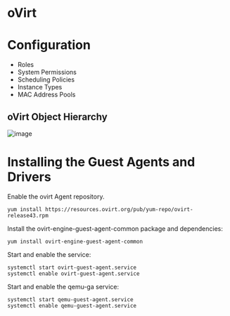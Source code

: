 # oVirt

Configuration
=============

-   Roles
-   System Permissions
-   Scheduling Policies
-   Instance Types
-   MAC Address Pools

oVirt Object Hierarchy
----------------------

![image](../images/ovirt-object-arch.png)

Installing the Guest Agents and Drivers
=======================================

Enable the ovirt Agent repository.

``` {.sourceCode .shell}
yum install https://resources.ovirt.org/pub/yum-repo/ovirt-release43.rpm
```

Install the ovirt-engine-guest-agent-common package and dependencies:

``` {.sourceCode .shell}
yum install ovirt-engine-guest-agent-common
```

Start and enable the service:

``` {.sourceCode .shell}
systemctl start ovirt-guest-agent.service
systemctl enable ovirt-guest-agent.service
```

Start and enable the qemu-ga service:

``` {.sourceCode .shell}
systemctl start qemu-guest-agent.service
systemctl enable qemu-guest-agent.service
```
